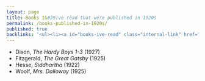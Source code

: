 ```yaml
---
layout: page
title: Books I&#39;ve read that were published in 1920s
permalink: /books-published-in-1920s/
published: true
backlinks: '<ul><li><a id="books-ive-read" class="internal-link" href="/books-ive-read/">Books I&#39;ve read</a></li></ul>'
---
```


* Dixon, _The Hardy Boys 1-3_ (1927) 
* Fitzgerald, _The Great Gatsby_ (1925) 
* Hesse, _Siddhartha_ (1922) 
* Woolf, _Mrs. Dalloway_ (1925) 
